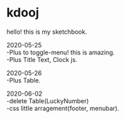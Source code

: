 # kdooj
hello! this is my sketchbook.

2020-05-25<br>
-Plus to toggle-menu! this is amazing.<br>
-Plus Title Text, Clock js.<br>
 
2020-05-26<br>
-Plus Table.<br>

2020-06-02<br>
-delete Table(LuckyNumber)<br>
-css little arragement(footer, menubar).<br>
